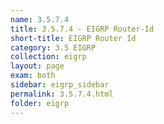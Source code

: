 ```yaml
---
name: 3.5.7.4
title: 3.5.7.4 - EIGRP Router-Id
short-title: EIGRP Router Id
category: 3.5 EIGRP
collection: eigrp
layout: page
exam: both
sidebar: eigrp_sidebar
permalink: 3.5.7.4.html
folder: eigrp
---
```

